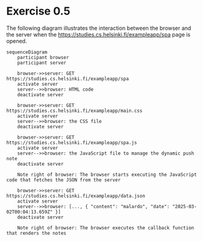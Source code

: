 # Exercise 0.5

The following diagram illustrates the interaction between the browser and the server when the <https://studies.cs.helsinki.fi/exampleapp/spa> page is opened.

```mermaid
sequenceDiagram
    participant browser
    participant server

    browser->>server: GET https://studies.cs.helsinki.fi/exampleapp/spa
    activate server
    server-->>browser: HTML code
    deactivate server

    browser->>server: GET https://studies.cs.helsinki.fi/exampleapp/main.css
    activate server
    server-->>browser: the CSS file
    deactivate server

    browser->>server: GET https://studies.cs.helsinki.fi/exampleapp/spa.js
    activate server
    server-->>browser: the JavaScript file to manage the dynamic push note
    deactivate server

    Note right of browser: The browser starts executing the JavaScript code that fetches the JSON from the server

    browser->>server: GET https://studies.cs.helsinki.fi/exampleapp/data.json
    activate server
    server-->>browser: [..., { "content": "malardo", "date": "2025-03-02T00:04:13.659Z" }]
    deactivate server

    Note right of browser: The browser executes the callback function that renders the notes
```
